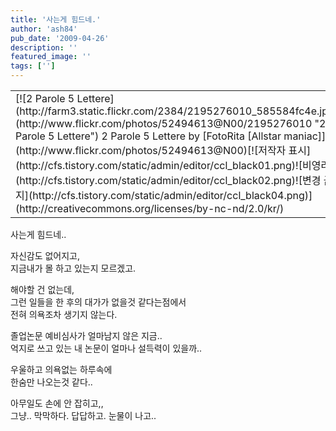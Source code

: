 ```yaml
---
title: '사는게 힘드네.'
author: 'ash84'
pub_date: '2009-04-26'
description: ''
featured_image: ''
tags: ['']
---
```



<table class="flickrImgSearch">  
<tbody>  
<tr>  
<td>[![2 Parole 5 Lettere](http://farm3.static.flickr.com/2384/2195276010_585584fc4e.jpg)](http://www.flickr.com/photos/52494613@N00/2195276010 "2 Parole 5 Lettere")  
<span>2 Parole 5 Lettere by [FotoRita [Allstar maniac]](http://www.flickr.com/photos/52494613@N00)</span>[![저작자 표시](http://cfs.tistory.com/static/admin/editor/ccl_black01.png)![비영리](http://cfs.tistory.com/static/admin/editor/ccl_black02.png)![변경 금지](http://cfs.tistory.com/static/admin/editor/ccl_black04.png)](http://creativecommons.org/licenses/by-nc-nd/2.0/kr/)</td></tr></tbody></table> 사는게 힘드네..

자신감도 없어지고,   
 지금내가 몰 하고 있는지 모르겠고.

해야할 건 없는데,   
 그런 일들을 한 후의 대가가 없을것 같다는점에서  
 전혀 의욕조차 생기지 않는다.

졸업논문 예비심사가 얼마남지 않은 지금..  
 억지로 쓰고 있는 내 논문이 얼마나 설득력이 있을까..

우울하고 의욕없는 하루속에   
 한숨만 나오는것 같다..

아무일도 손에 안 잡히고,,  
 그냥.. 막막하다. 답답하고. 눈물이 나고..




